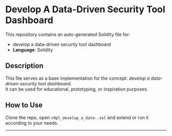 # Develop A Data-Driven Security Tool Dashboard

This repository contains an auto-generated Solidity file for:

- develop a data-driven security tool dashboard
- **Language**: Solidity

## Description

This file serves as a base implementation for the concept: *develop a data-driven security tool dashboard*.  
It can be used for educational, prototyping, or inspiration purposes.

## How to Use

Clone the repo, open `v9pl_develop_a_data-.sol` and extend or run it according to your needs.

---


